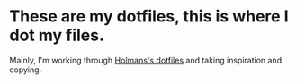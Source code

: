 # These are my dotfiles, this is where I dot my files.

Mainly, I'm working through [Holmans's dotfiles](https://github.com/holman/dotfiles) and taking inspiration and copying.
